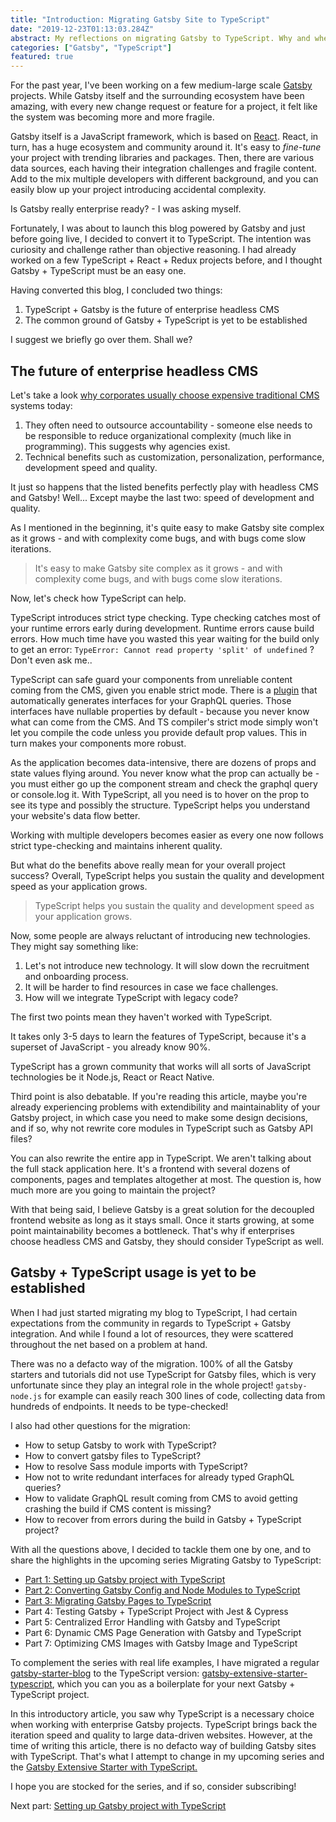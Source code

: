 ```yaml
---
title: "Introduction: Migrating Gatsby Site to TypeScript"
date: "2019-12-23T01:13:03.284Z"
abstract: My reflections on migrating Gatsby to TypeScript. Why and when one must consider migrating. Where to look for resources.
categories: ["Gatsby", "TypeScript"]
featured: true
---
```


For the past year, I've been working on a few medium-large scale [Gatsby](https://www.gatsbyjs.org/) projects. While Gatsby itself and the surrounding ecosystem have been amazing, with every new change request or feature for a project, it felt like the system was becoming more and more fragile.

Gatsby itself is a JavaScript framework, which is based on [React](https://reactjs.org/). React, in turn, has a huge ecosystem and community around it. It's easy to *fine-tune* your project with trending libraries and packages. Then, there are various data sources, each having their integration challenges and fragile content. Add to the mix multiple developers with different background, and you can easily blow up your project introducing accidental complexity.

Is Gatsby really enterprise ready? - I was asking myself.

Fortunately, I was about to launch this blog powered by Gatsby and just before going live, I decided to convert it to TypeScript. The intention was curiosity and challenge rather than objective reasoning. I had already worked on a few TypeScript + React + Redux projects before, and I thought Gatsby + TypeScript must be an easy one.

Having converted this blog, I concluded two things:

1. TypeScript + Gatsby is the future of enterprise headless CMS
2. The common ground of Gatsby + TypeScript is yet to be established

I suggest we briefly go over them. Shall we?

## The future of enterprise headless CMS

Let's take a look [why corporates usually choose expensive traditional CMS](https://www.npgroup.net/blog/why-enterprise-organizations-choose-expensive-cms-platforms-off-the-shelf-liabilities/) systems today:

1. They often need to outsource accountability - someone else needs to be responsible to reduce organizational complexity (much like in programming). This suggests why agencies exist.
2. Technical benefits such as customization, personalization, performance, development speed and quality.

It just so happens that the listed benefits perfectly play with headless CMS and Gatsby! Well... Except maybe the last two: speed of development and quality.

As I mentioned in the beginning, it's quite easy to make Gatsby site complex as it grows - and with complexity come bugs, and with bugs come slow iterations.

> It's easy to make Gatsby site complex as it grows - and with complexity come bugs, and with bugs come slow iterations.

Now, let's check how TypeScript can help.

TypeScript introduces strict type checking. Type checking catches most of your runtime errors early during development. Runtime errors cause build errors. How much time have you wasted this year waiting for the build only to get an error: `TypeError: Cannot read property 'split' of undefined` ? Don't even ask me..

TypeScript can safe guard your components from unreliable content coming from the CMS, given you enable strict mode. There is a [plugin](https://www.gatsbyjs.org/packages/gatsby-plugin-codegen/) that automatically generates interfaces for your GraphQL queries. Those interfaces have nullable properties by default - because you never know what can come from the CMS. And TS compiler's strict mode simply won't let you compile the code unless you provide default prop values. This in turn makes your components more robust.

As the application becomes data-intensive, there are dozens of props and state values flying around. You never know what the prop can actually be - you must either go up the component stream and check the graphql query or console.log it. With TypeScript, all you need is to hover on the prop to see its type and possibly the structure. TypeScript helps you understand your website's data flow better.

Working with multiple developers becomes easier as every one now follows strict type-checking and maintains inherent quality.

But what do the benefits above really mean for your overall project success? Overall, TypeScript helps you sustain the quality and development speed as your application grows.

> TypeScript helps you sustain the quality and development speed as your application grows.

Now, some people are always reluctant of introducing new technologies. They might say something like:

1. Let's not introduce new technology. It will slow down the recruitment and onboarding process.
2. It will be harder to find resources in case we face challenges.
3. How will we integrate TypeScript with legacy code?

The first two points mean they haven't worked with TypeScript.

It takes only 3-5 days to learn the features of TypeScript, because it's a superset of JavaScript - you already know 90%.

TypeScript has a grown community that works will all sorts of JavaScript technologies be it Node.js, React or React Native.

Third point is also debatable. If you're reading this article, maybe you're already experiencing problems with extendibility and maintainablity of your Gatsby project, in which case you need to make some design decisions, and if so, why not rewrite core modules in TypeScript such as Gatsby API files?

You can also rewrite the entire app in TypeScript. We aren't talking about the full stack application here. It's a frontend with several dozens of components, pages and templates altogether at most. The question is, how much more are you going to maintain the project?

With that being said, I believe Gatsby is a great solution for the decoupled frontend website as long as it stays small. Once it starts growing, at some point maintainability becomes a bottleneck.   That's why if enterprises choose headless CMS and Gatsby, they should consider TypeScript as well.

## Gatsby + TypeScript usage is yet to be established

When I had just started migrating my blog to TypeScript, I had certain expectations from the community in regards to TypeScript + Gatsby integration. And while I found a lot of resources, they were scattered throughout the net based on a problem at hand.

There was no a defacto way of the migration. 100% of all the Gatsby starters and tutorials did not use TypeScript for Gatsby files, which is very unfortunate since they play an integral role in the whole project! `gatsby-node.js` for example can easily reach 300 lines of code, collecting data from hundreds of endpoints. It needs to be type-checked! 

I also had other questions for the migration:

- How to setup Gatsby to work with TypeScript?
- How to convert gatsby files to TypeScript?
- How to resolve Sass module imports with TypeScript?
- How not to write redundant interfaces for already typed GraphQL queries?
- How to validate GraphQL result coming from CMS to avoid getting crashing the build if CMS content is missing?
- How to recover from errors during the build in Gatsby + TypeScript project?

With all the questions above, I decided to tackle them one by one, and to share the highlights in the upcoming series Migrating Gatsby to TypeScript:

- [Part 1: Setting up Gatsby project with TypeScript](/setting-up-gatsby-project-with-typescript)
- [Part 2: Converting Gatsby Config and Node Modules to TypeScript](/converting-gatsby-config-and-node-api-to-typescript)
- [Part 3: Migrating Gatsby Pages to TypeScript](/migrating-gatsby-pages-to-typescript)
- Part 4: Testing Gatsby + TypeScript Project with Jest & Cypress
- Part 5: Centralized Error Handling with Gatsby and TypeScript
- Part 6: Dynamic CMS Page Generation with Gatsby and TypeScript
- Part 7: Optimizing CMS Images with Gatsby Image and TypeScript

To complement the series with real life examples, I have migrated a regular [gatsby-starter-blog](https://github.com/gatsbyjs/gatsby-starter-blog) to the TypeScript version: [gatsby-extensive-starter-typescript](https://github.com/assainov/gatsby-extensive-starter-typescript), which you can you as a boilerplate for your next Gatsby + TypeScript project.

In this introductory article, you saw why TypeScript is a necessary choice when working with enterprise Gatsby projects. TypeScript brings back the iteration speed and quality to large data-driven websites. However, at the time of writing this article, there is no defacto way of building Gatsby sites with TypeScript. That's what I attempt to change in my upcoming series and the [Gatsby Extensive Starter with TypeScript.](https://github.com/assainov/gatsby-extensive-starter-typescript)

I hope you are stocked for the series, and if so, consider subscribing!

Next part: [Setting up Gatsby project with TypeScript](/setting-up-gatsby-project-with-typescript)